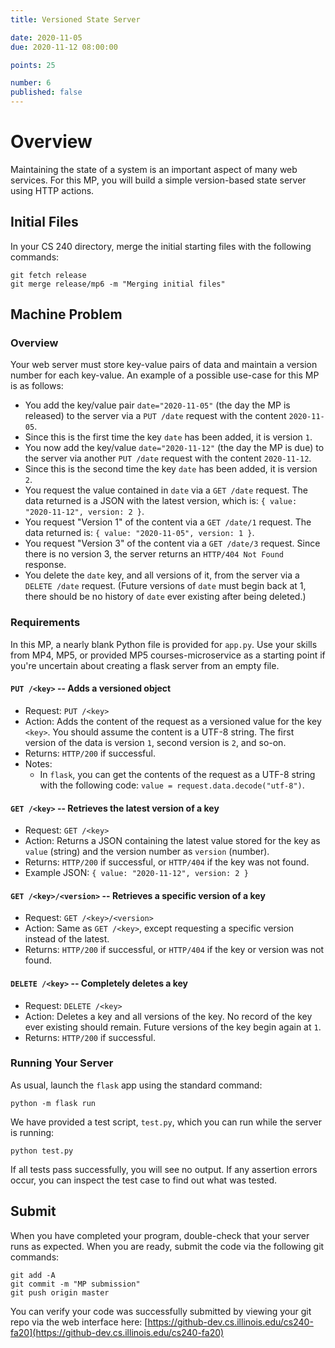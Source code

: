 ```yaml
---
title: Versioned State Server

date: 2020-11-05
due: 2020-11-12 08:00:00

points: 25

number: 6
published: false
---
```


# Overview

Maintaining the state of a system is an important aspect of many web services.  For this MP, you will build a simple version-based state server using HTTP actions.


## Initial Files

In your CS 240 directory, merge the initial starting files with the following commands:

```
git fetch release
git merge release/mp6 -m "Merging initial files"
```


## Machine Problem

### Overview

Your web server must store key-value pairs of data and maintain a version number for each key-value.  An example of a possible use-case for this MP is as follows:

- You add the key/value pair `date="2020-11-05"` (the day the MP is released) to the server via a `PUT /date` request with the content `2020-11-05`.
- Since this is the first time the key `date` has been added, it is version `1`.
- You now add the key/value `date="2020-11-12"` (the day the MP is due) to the server via another `PUT /date` request with the content `2020-11-12`.
- Since this is the second time the key `date` has been added, it is version `2`.
- You request the value contained in `date` via a `GET /date` request.  The data returned is a JSON with the latest version, which is: `{ value: "2020-11-12", version: 2 }`.
- You request "Version 1" of the content via a `GET /date/1` request.  The data returned is: `{ value: "2020-11-05", version: 1 }`.
- You request "Version 3" of the content via a `GET /date/3` request.  Since there is no version 3, the server returns an `HTTP/404 Not Found` response.
- You delete the `date` key, and all versions of it, from the server via a `DELETE /date` request.  (Future versions of `date` must begin back at 1, there should be no history of `date` ever existing after being deleted.)


### Requirements

In this MP, a nearly blank Python file is provided for `app.py`.  Use your skills from MP4, MP5, or provided MP5 courses-microservice as a starting point if you're uncertain about creating a flask server from an empty file.


#### `PUT /<key>` -- Adds a versioned object

- Request: `PUT /<key>`
- Action: Adds the content of the request as a versioned value for the key `<key>`.  You should assume the content is a UTF-8 string.  The first version of the data is version `1`, second version is `2`, and so-on.
- Returns: `HTTP/200` if successful.
- Notes:
  - In `flask`, you can get the contents of the request as a UTF-8 string with the following code: `value = request.data.decode("utf-8")`.


#### `GET /<key>` -- Retrieves the latest version of a key

- Request: `GET /<key>`
- Action: Returns a JSON containing the latest value stored for the key as `value` (string) and the version number as `version` (number).
- Returns: `HTTP/200` if successful, or `HTTP/404` if the key was not found.
- Example JSON: `{ value: "2020-11-12", version: 2 }`


#### `GET /<key>/<version>` -- Retrieves a specific version of a key

- Request: `GET /<key>/<version>`
- Action: Same as `GET /<key>`, except requesting a specific version instead of the latest.
- Returns: `HTTP/200` if successful, or `HTTP/404` if the key or version was not found.


#### `DELETE /<key>` -- Completely deletes a key

- Request: `DELETE /<key>`
- Action: Deletes a key and all versions of the key. No record of the key ever existing should remain. Future versions of the key begin again at `1`.
- Returns: `HTTP/200` if successful.



### Running Your Server

As usual, launch the `flask` app using the standard command:

```
python -m flask run
```

We have provided a test script, `test.py`, which you can run while the server is running:

```
python test.py
```

If all tests pass successfully, you will see no output.  If any assertion errors occur, you can inspect the test case to find out what was tested.



## Submit

When you have completed your program, double-check that your server runs as expected.  When you are ready, submit the code via the following git commands:

```
git add -A
git commit -m "MP submission"
git push origin master
```

You can verify your code was successfully submitted by viewing your git repo via the web interface here: [https://github-dev.cs.illinois.edu/cs240-fa20](https://github-dev.cs.illinois.edu/cs240-fa20)